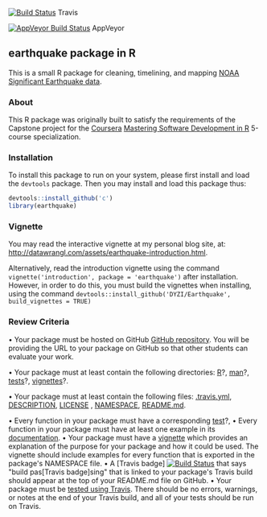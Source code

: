 [![Build Status](https://travis-ci.org/DYZI/Earthquake.svg?branch=master)](https://travis-ci.org/DYZI/Earthquake)
Travis

[![AppVeyor Build Status](https://ci.appveyor.com/api/projects/status/github/DYZI/Earthquake?branch=master&svg=true)](https://ci.appveyor.com/project/DYZI/Earthquake)
 AppVeyor

## earthquake package in R

This is a small R package for cleaning, timelining, and mapping [NOAA Significant Earthquake data](https://www.ngdc.noaa.gov/nndc/struts/form?t=101650&s=1&d=1).

### About

This R package was originally built to satisfy the requirements of the Capstone project for the [Coursera](http://www.coursera.org) [Mastering Software Development in R](https://www.coursera.org/specializations/r) 5-course specialization.

### Installation

To install this package to run on your system, please first install and load the `devtools` package. Then you may install and load this package thus:

```r
devtools::install_github('c')
library(earthquake)
```
### Vignette

You may read the interactive vignette at my personal blog site, at: http://datawrangl.com/assets/earthquake-introduction.html.

Alternatively, read the introduction vignette using the command `vignette('introduction', package = 'earthquake')` after installation.  However, in order to do this, you must build the vignettes when installing, using the command `devtools::install_github('DYZI/Earthquake', build_vignettes = TRUE)`


### Review Criteria
•	Your package must be hosted on GitHub [GitHub repository](https://github.com/DYZI/Earthquake). 
You will be providing the URL to your package on GitHub so that other students can evaluate your work.

•	Your package must at least contain the following directories: 
 [R](https://github.com/DYZI/Earthquake/tree/master/R)?,
 [man](https://github.com/DYZI/Earthquake/tree/master/man)?,
 [tests](https://github.com/DYZI/Earthquake/tree/master/tests)?,
 [vignettes](https://github.com/DYZI/Earthquake/tree/master/vignettes)?.
 
•	Your package must at least contain the following files: 
[.travis.yml](https://github.com/DYZI/Earthquake/tree/master/.travis.yml), 
[DESCRIPTION](https://github.com/DYZI/Earthquake/tree/master/DESCRIPTION), 
[LICENSE](https://github.com/DYZI/Earthquake/tree/master/LICENSE) , 
[NAMESPACE](https://github.com/DYZI/Earthquake/tree/master/NAMESPACE), 
[README.md](https://github.com/DYZI/Earthquake/tree/master/README.md).

•	Every function in your package must have a corresponding [test](https://github.com/DYZI/Earthquake/tree/master/tests)?,
•	Every function in your package must have at least one example in its [documentation](https://github.com/DYZI/Earthquake/tree/master/man).
•	Your package must have a [vignette](https://github.com/DYZI/Earthquake/tree/master/vignettes) which provides an explanation of the purpose for your package and how it could be used. The vignette should include examples for every function that is exported in the package's NAMESPACE file.
•	A [Travis badge] [![Build Status](https://travis-ci.org/DYZI/Earthquake.svg?branch=master)](https://travis-ci.org/DYZI/Earthquake)
that says "build pas[Travis badge]sing" that is linked to your package's 
Travis build should appear at the top of your README.md file on GitHub.
•	Your package must be [tested using Travis](https://travis-ci.org/DYZI/Earthquake). There should be no errors, warnings, or notes at the end of your Travis build, and all of your tests should be run on Travis.

